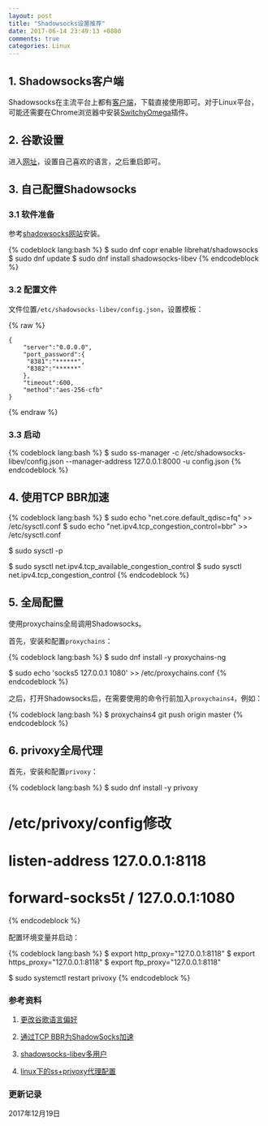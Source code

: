 ```yaml
---
layout: post
title: "Shadowsocks设置推荐"
date: 2017-06-14 23:49:13 +0800
comments: true
categories: Linux
---
```


## 1. Shadowsocks客户端 ##

Shadowsocks在主流平台上都有[客户端](https://shadowsocks.org/en/download/clients.html)，下载直接使用即可。对于Linux平台，可能还需要在Chrome浏览器中安装[SwitchyOmega](https://chrome.google.com/webstore/detail/proxy-switchyomega/padekgcemlokbadohgkifijomclgjgif?hl=en)插件。

<!--more-->

## 2. 谷歌设置 ##

进入[网址](https://encrypted.google.com/preferences?hl=zh-CN#languages)，设置自己喜欢的语言，之后重启即可。


## 3. 自己配置Shadowsocks ##

### 3.1 软件准备 ###

参考[shadowsocks网站](https://github.com/shadowsocks/shadowsocks-libev)安装。

{% codeblock lang:bash %}
$ sudo dnf copr enable librehat/shadowsocks
$ sudo dnf update
$ sudo dnf install shadowsocks-libev
{% endcodeblock %}

### 3.2 配置文件 ###

文件位置`/etc/shadowsocks-libev/config.json`，设置模板：

{% raw %}
```
{
    "server":"0.0.0.0",
    "port_password":{
     "8381":"******",
     "8382":"******"
    },
    "timeout":600,
    "method":"aes-256-cfb"
}
```
{% endraw %}

### 3.3 启动 ###

{% codeblock lang:bash %}
$ sudo ss-manager -c /etc/shadowsocks-libev/config.json --manager-address 127.0.0.1:8000 -u config.json
{% endcodeblock %}

## 4. 使用TCP BBR加速 ##

{% codeblock lang:bash %}
$ sudo echo "net.core.default_qdisc=fq" >> /etc/sysctl.conf
$ sudo echo "net.ipv4.tcp_congestion_control=bbr" >> /etc/sysctl.conf

$ sudo sysctl -p

$ sudo sysctl net.ipv4.tcp_available_congestion_control
$ sudo sysctl net.ipv4.tcp_congestion_control
{% endcodeblock %}

## 5. 全局配置 ##

使用proxychains全局调用Shadowsocks。

首先，安装和配置`proxychains`：

{% codeblock lang:bash %}
$ sudo dnf install -y proxychains-ng

$ sudo echo 'socks5    127.0.0.1    1080' >> /etc/proxychains.conf
{% endcodeblock %}

之后，打开Shadowsocks后，在需要使用的命令行前加入`proxychains4`，例如：

{% codeblock lang:bash %}
$ proxychains4 git push origin master
{% endcodeblock %}

## 6. privoxy全局代理 ##

首先，安装和配置`privoxy`：

{% codeblock lang:bash %}
$ sudo dnf install -y privoxy

# /etc/privoxy/config修改
# listen-address 127.0.0.1:8118 
# forward-socks5t / 127.0.0.1:1080 
{% endcodeblock %}

配置环境变量并启动：

{% codeblock lang:bash %}
$ export http_proxy="127.0.0.1:8118"
$ export https_proxy="127.0.0.1:8118"
$ export ftp_proxy="127.0.0.1:8118"

$ sudo systemctl restart privoxy
{% endcodeblock %}

### 参考资料 ###

1. [更改谷歌语言偏好](http://nga.178.com/read.php?tid=8798506)

2. [通过TCP BBR为ShadowSocks加速](https://dirtysalt.github.io/blogs/boost-shadowsocks-with-tcp-bbr.html) 

3. [shadowsocks-libev多用户](https://github.com/shadowsocks/shadowsocks-libev/issues/1668)

4. [linux下的ss+privoxy代理配置](https://blog.csdn.net/ypbsyy/article/details/81146866)


### 更新记录 ###

2017年12月19日
